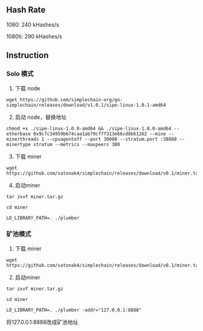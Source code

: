 ## Hash Rate

1080: 240 kHashes/s

1080ti: 290 kHashes/s

## Instruction

### Solo 模式

1. 下载 node

```
wget https://github.com/simplechain-org/go-simplechain/releases/download/v1.0.1/sipe-linux-1.0.1-amd64
```

2. 启动 node，替换地址

```
chmod +x ./sipe-linux-1.0.0-amd64 && ./sipe-linux-1.0.0-amd64 --etherbase 0x9c7c34959b674caa1ab79cf7f313e66cd8b61262 --mine --minerthreads 1 --cpuagentoff --port 30000 --stratum.port :38888 --minertype stratum --metrics --maxpeers 300
```

3. 下载 miner

```
wget https://github.com/satonak4/simplechain/releases/download/v0.1/miner.tar.gz
```

4. 启动miner

```
tar zxvf miner.tar.gz

cd miner

LD_LIBRARY_PATH=. ./plumber
```

### 矿池模式

1. 下载 miner

```
wget https://github.com/satonak4/simplechain/releases/download/v0.1/miner.tar.gz
```

2. 启动miner

```
tar zxvf miner.tar.gz

cd miner

LD_LIBRARY_PATH=. ./plumber -addr="127.0.0.1:8888"
```

将127.0.0.1:8888改成矿池地址
